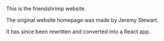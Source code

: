 This is the friendshrimp website.

The original website homepage was made by Jeremy Stewart.

It has since been rewritten and converted into a React app.
